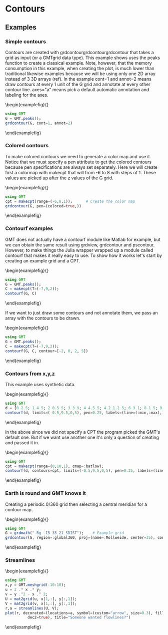 # Contours

## Examples

### Simple contours

Contours are created with grdcontourgrdcontourgrdcontour that takes a grid as input (or a GMTgrid data type).
This example shows uses the peaks function to create a classical example. Note, however, that the memory
consumption in this example, when creating the plot, is much lower than traditional likewise examples because
we will be using only one 2D array instead of 3 3D arrays (ref). In the example cont=1 and annot=2 means draw
contours at every 1 unit of the G grid and annotate at every other contour line. axes="a" means pick a default
automatic annotation and labeling for the axes.

\begin{examplefig}{}
```julia
using GMT
G = GMT.peaks();
grdcontour(G, cont=1, annot=2)
```
\end{examplefig}

### Colored contours

To make colored contours we need to generate a color map and use it. Notice that we must specify a pen attribute
to get the colored contours because pen specifications are always set separately. Here we will create first a
colormap with makecpt that will from -6 to 8 with steps of 1. These values are picked up after the z values of the G grid. 

\begin{examplefig}{}
```julia
using GMT
cpt = makecpt(range=(-6,8,1));      # Create the color map
grdcontour(G, pen=(colored=true,))
```
\end{examplefig}

### Contourf examples

GMT does not actually have a contourf module like Matlab for example, but we can obtain the same result
using grdview, grdcontour and pscontour. However, to make things the Julia wrapper wrapped up a module
called contourf that makes it really easy to use. To show how it works let's start by creating an example
grid and a CPT.

\begin{examplefig}{}
```julia
using GMT
G = GMT.peaks();
C = makecpt(T=(-7,9,2));
contourf(G, C)
```
\end{examplefig}

If we want to just draw some contours and not annotate them, we pass an array with the contours to be drawn.

\begin{examplefig}{}
```julia
using GMT
G = GMT.peaks();
C = makecpt(T=(-7,9,2));
contourf(G, C, contour=[-2, 0, 2, 5])
```
\end{examplefig}

### Contours from x,y,z

This example uses synthetic data.

\begin{examplefig}{}
```julia
using GMT
d = [0 2 5; 1 4 5; 2 0.5 5; 3 3 9; 4 4.5 5; 4.2 1.2 5; 6 3 1; 8 1 5; 9 4.5 5];
contourf(d, limits=(-0.5,9.5,0,5), pen=0.25, labels=(line=(:min,:max),))
```
\end{examplefig}

In the above since we did not specify a CPT the program picked the GMT's default one. But if we want use
another one it's only a question of creating and passed it in.

\begin{examplefig}{}
```julia
using GMT
cpt = makecpt(range=(0,10,1), cmap=:batlow);
contourf(d, contours=cpt, limits=(-0.5,9.5,0,5), pen=0.25, labels=(line=(:min,:max),))
```
\end{examplefig}

### Earth is round and GMT knows it

Creating a periodic 0/360 grid then selecting a central meridian for a contour map.

\begin{examplefig}{}
```julia
using GMT
G = grdmath("-Rg -I5 35 21 SDIST");    # Example grid
grdcontour(G, region=:global360, proj=(name=:Mollweide, center=35), cont=2000, pen=:thin, frame=:bare, coast=true)
```
\end{examplefig}

### Streamlines

\begin{examplefig}{}
```julia
using GMT
x,y = GMT.meshgrid(-10:10);
u = 2 .* x .* y;
v = y .^2 - x .^ 2;
U = mat2grid(u, x[1,:], y[:,1]);
V = mat2grid(v, x[1,:], y[:,1]);
r,a = streamlines(U, V);
plot(r, decorated=(locations=a, symbol=(custom="arrow", size=0.3), fill=:black,
          dec2=true), title="Someone wanted flowlines?")
```
\end{examplefig}